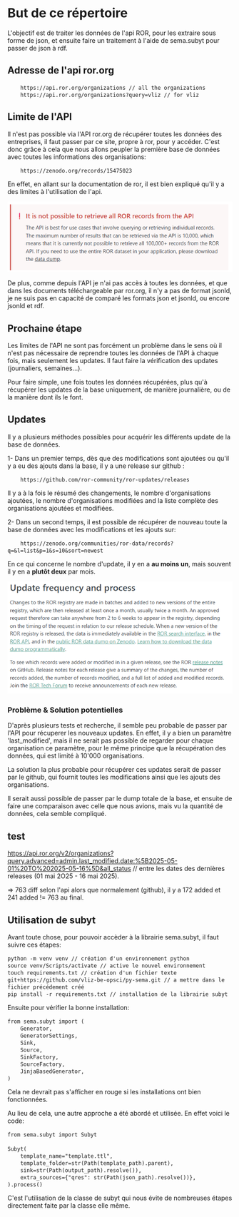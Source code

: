 # But de ce répertoire

L'objectif est de traiter les données de l'api ROR, pour les extraire sous forme de json, et ensuite faire un traitement à l'aide de sema.subyt pour passer de json à rdf.

## Adresse de l'api ror.org

```
    https://api.ror.org/organizations // all the organizations
    https://api.ror.org/organizations?query=vliz // for vliz
```

## Limite de l'API

Il n'est pas possible via l'API ror.org de récupérer toutes les données des entreprises, il faut passer par ce site, propre à ror, pour y accéder. C'est donc grâce à cela que nous allons peupler la première base de données avec toutes les informations des organisations:

```
    https://zenodo.org/records/15475023
```

En effet, en allant sur la documentation de ror, il est bien expliqué qu'il y a des limites à l'utilisation de l'api.

![Limit of data](/assets/limit.png "Limit of data")

De plus, comme depuis l'API je n'ai pas accès à toutes les données, et que dans les documents téléchargeable par ror.org, il n'y a pas de format jsonld, je ne suis pas en capacité de comparé les formats json et jsonld, ou encore jsonld et rdf.

## Prochaine étape

Les limites de l'API ne sont pas forcément un problème dans le sens où il n'est pas nécessaire de reprendre toutes les données de l'API à chaque fois, mais seulement les updates. Il faut faire la vérification des updates (journaliers, semaines...). 

Pour faire simple, une fois toutes les données récupérées, plus qu'à récupérer les updates de la base uniquement, de manière journalière, ou de la manière dont ils le font.

## Updates

Il y a plusieurs méthodes possibles pour acquérir les différents update de la base de données. 

1- Dans un premier temps, dès que des modifications sont ajoutées ou qu'il y a eu des ajouts dans la base, il y a une release sur github : 

```
    https://github.com/ror-community/ror-updates/releases
```

Il y a à la fois le résumé des changements, le nombre d'organisations ajoutées, le nombre d'organisations modifiées and la liste complète des organisations ajoutées et modifiées.

2- Dans un second temps, il est possible de récupérer de nouveau toute la base de données avec les modifications et les ajouts sur:

```
    https://zenodo.org/communities/ror-data/records?q=&l=list&p=1&s=10&sort=newest
```

En ce qui concerne le nombre d'update, il y en a **au moins un**, mais souvent il y en a **plutôt deux** par mois.

![Update of data](/assets/update.png "Update of data")

### Problème & Solution potentielles

D'après plusieurs tests et recherche, il semble peu probable de passer par l'API pour récuperer les nouveaux updates. En effet, il y a bien un paramètre 'last_modified', mais il ne serait pas possible de regarder pour chaque organisation ce paramètre, pour le même principe que la récupération des données, qui est limité à 10'000 organisations.

La solution la plus probable pour récupérer ces updates serait de passer par le github, qui fournit toutes les modifications ainsi que les ajouts des organisations.

Il serait aussi possible de passer par le dump totale de la base, et ensuite de faire une comparaison avec celle que nous avions, mais vu la quantité de données, cela semble compliqué.

## test

https://api.ror.org/v2/organizations?query.advanced=admin.last_modified.date:%5B2025-05-01%20TO%202025-05-16%5D&all_status // entre les dates des dernières releases (01 mai 2O25 - 16 mai 2025).

=> 763 diff selon l'api alors que normalement (github), il y a 172 added et 241 added != 763 au final.

## Utilisation de subyt

Avant toute chose, pour pouvoir accèder à la librairie sema.subyt, il faut suivre ces étapes:

```
python -m venv venv // création d'un environnement python
source venv/Scripts/activate // active le nouvel environnement
touch requirements.txt // création d'un fichier texte
git+https://github.com/vliz-be-opsci/py-sema.git // a mettre dans le fichier précédement créé
pip install -r requirements.txt // installation de la librairie subyt
```

Ensuite pour vérifier la bonne installation:

```
from sema.subyt import (
    Generator,
    GeneratorSettings,
    Sink,
    Source,
    SinkFactory,
    SourceFactory,
    JinjaBasedGenerator,
)
```
Cela ne devrait pas s'afficher en rouge si les installations ont bien fonctionnées.

Au lieu de cela, une autre approche a été abordé et utilisée. En effet voici le code:

```
from sema.subyt import Subyt

Subyt(
    template_name="template.ttl",
    template_folder=str(Path(template_path).parent),
    sink=str(Path(output_path).resolve()),
    extra_sources={"qres": str(Path(json_path).resolve())},
).process()
```

C'est l'utilisation de la classe de subyt qui nous évite de nombreuses étapes directement faite par la classe elle même.
